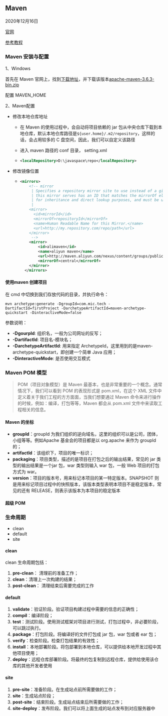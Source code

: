 ## Maven

2020年12月16日



[官网](https://maven.apache.org/)

[参考教程](http://www.imooc.com/wiki/mavenlesson/mavenintroduction.html)



### Maven 安装与配置



1、Windows

首先在 Maven 官网上，找到[下载地址](http://maven.apache.org/download.cgi)，并下载该版本[apache-maven-3.6.3-bin.zip](https://downloads.apache.org/maven/maven-3/3.6.3/binaries/apache-maven-3.6.3-bin.zip)

配置 MAVEN_HOME



2、Maven配置

- 修改本地仓库地址

  - 在 Maven 的使用过程中，会自动将项目依赖的 jar 包从中央仓库下载到本地仓库，默认本地仓库路径是`${user.home}/.m2/repository`，这样的话，会占用较多的 C 盘空间，因此，我们可以自定义该路径

  - 进入 maven 路径的 conf 目录， setting.xml

  - ```xml
    <localRepository>D:\javaspace\repo</localRepository>
    ```

- 修改镜像位置

  - ```xml
    <mirrors>
        <!-- mirror
         | Specifies a repository mirror site to use instead of a given repository. The repository that
         | this mirror serves has an ID that matches the mirrorOf element of this mirror. IDs are used
         | for inheritance and direct lookup purposes, and must be unique across the set of mirrors.
         |
        <mirror>
          <id>mirrorId</id>
          <mirrorOf>repositoryId</mirrorOf>
          <name>Human Readable Name for this Mirror.</name>
          <url>http://my.repository.com/repo/path</url>
        </mirror>
         -->
    	<mirror>
    		<id>alimaven</id>
    		<name>aliyun maven</name>
    		<url>http://maven.aliyun.com/nexus/content/groups/public/</url>
    		<mirrorOf>central</mirrorOf>
    	</mirror>
      </mirrors>
    
    ```

    

#### 使用maven 创建项目

在 cmd 中切换到我们存放代码的目录，并执行命令：

```shell
mvn archetype:generate -DgroupId=com.mic.tech -DartifactId=firstProject -DarchetypeArtifactId=maven-archetype-quickstart -DinteractiveMode=false
```

参数说明：

- **-DgourpId**: 组织名，一般为公司网址的反写；
- **-DartifactId**: 项目名-模块名；
- **-DarchetypeArtifactId**: 用来指定 ArchetypeId，这里用到的是maven-archetype-quickstart，即创建一个简单 Java 应用；
- **-DinteractiveMode**: 是否使用交互模式



### Maven POM 模型

> POM（项目对象模型）是 Maven 最基本，也是非常重要的一个概念。通常情况下，我们可以看到 POM 的表现形式是 pom.xml，在这个 XML 文件中定义着关于我们工程的方方面面，当我们想要通过 Maven 命令来进行操作的时候，例如：编译，打包等等，Maven 都会从 pom.xml 文件中来读取工程相关的信息。



#### Maven 的坐标

- **groupId**：groupId 为我们组织的逆向域名，这里的组织可以是公司，团体，小组等等。例如Apache 基金会的项目都是以 org.apache 来作为 groupId 的；
- **artifactId**：该组织下，项目的唯一标识；
- **packaging**：项目类型，描述的是项目在打包之后的输出结果，常见的 jar 类型的输出结果是一个jar 包，war 类型则输入 war 包，一般 Web 项目的打包方式为 war。
- **version**：项目的版本号，用来标记本项目的某一特定版本。SNAPSHOT 则是用来标记项目过程中的快照版本，该版本类型表明本项目不是稳定版本，常见的还有 RELEASE，则表示该版本为本项目的稳定版本



#### 超级 POM





### 生命周期

- clean
- default
- site



#### clean

clean 生命周期包括：

1. **pre-clean**： 清理前的准备工作；
2. **clean**：清理上一次构建的结果；
3. **post-clean**： 清理结束后需要完成的工作



#### default

1. **validate**：验证阶段。验证项目构建过程中需要的信息的正确性；
2. **compil**：编译阶段；
3. **test**：测试阶段。使用测试框架对项目进行测试，打包过程中，非必要阶段，可以跳过执行。
4. **package**：打包阶段。将编译好的文件打包成 jar 包，war 包或者 ear 包；
5. **verify**：检查阶段。检查打包结果的有效性；
6. **install**：本地部署阶段。将包部署到本地仓库，可以提供给本地开发过程中其他项目使用；
7. **deploy**：远程仓库部署阶段。将最终的包复制到远程仓库，提供给使用该仓库的其他开发者使用



#### site

1. **pre-site**：准备阶段。在生成站点前所需要做的工作；
2. **site**：生成站点阶段；
3. **post-site**：结束阶段。生成站点结束后所需要做的工作；
4. **site-deploy**：发布阶段。我们可以将上面生成的站点发布到对应服务器中



